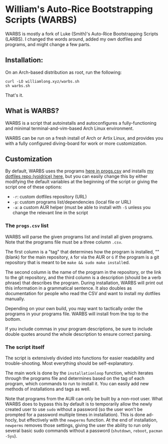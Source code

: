 # William's Auto-Rice Bootstrapping Scripts (WARBS)

WARBS is mostly a fork of Luke (Smith)'s Auto-Rice Bootstrapping Scripts (LARBS). I changed the words around, added my own dotfiles and programs, and might change a few parts.


## Installation:

On an Arch-based distribution as root, run the following:

```
curl -LO williamlong.xyz/warbs.sh
sh warbs.sh
```

That's it.

## What is WARBS?

WARBS is a script that autoinstalls and autoconfigures a fully-functioning
and minimal terminal-and-vim-based Arch Linux environment.

WARBS can be run on a fresh install of Arch or Artix Linux, and provides you
with a fully configured diving-board for work or more customization.

## Customization

By default, WARBS uses the programs [here in progs.csv](progs.csv) and installs
[my dotfiles repo (voidrice) here](https://github.com/williamlongxyz/dotfiles),
but you can easily change this by either modifying the default variables at the
beginning of the script or giving the script one of these options:

- `-r`: custom dotfiles repository (URL)
- `-p`: custom programs list/dependencies (local file or URL)
- `-a`: a custom AUR helper (must be able to install with `-S` unless you
  change the relevant line in the script

### The `progs.csv` list

WARBS will parse the given programs list and install all given programs. Note
that the programs file must be a three column `.csv`.

The first column is a "tag" that determines how the program is installed, ""
(blank) for the main repository, `A` for via the AUR or `G` if the program is a
git repository that is meant to be `make && sudo make install`ed.

The second column is the name of the program in the repository, or the link to
the git repository, and the third column is a description (should be a verb
phrase) that describes the program. During installation, WARBS will print out
this information in a grammatical sentence. It also doubles as documentation
for people who read the CSV and want to install my dotfiles manually.

Depending on your own build, you may want to tactically order the programs in
your programs file. WARBS will install from the top to the bottom.

If you include commas in your program descriptions, be sure to include double
quotes around the whole description to ensure correct parsing.

### The script itself

The script is extensively divided into functions for easier readability and
trouble-shooting. Most everything should be self-explanatory.

The main work is done by the `installationloop` function, which iterates
through the programs file and determines based on the tag of each program,
which commands to run to install it. You can easily add new methods of
installations and tags as well.

Note that programs from the AUR can only be built by a non-root user. What
WARBS does to bypass this by default is to temporarily allow the newly created
user to use `sudo` without a password (so the user won't be prompted for a
password multiple times in installation). This is done ad-hocly, but
effectively with the `newperms` function. At the end of installation,
`newperms` removes those settings, giving the user the ability to run only
several basic sudo commands without a password (`shutdown`, `reboot`,
`pacman -Syu`).
